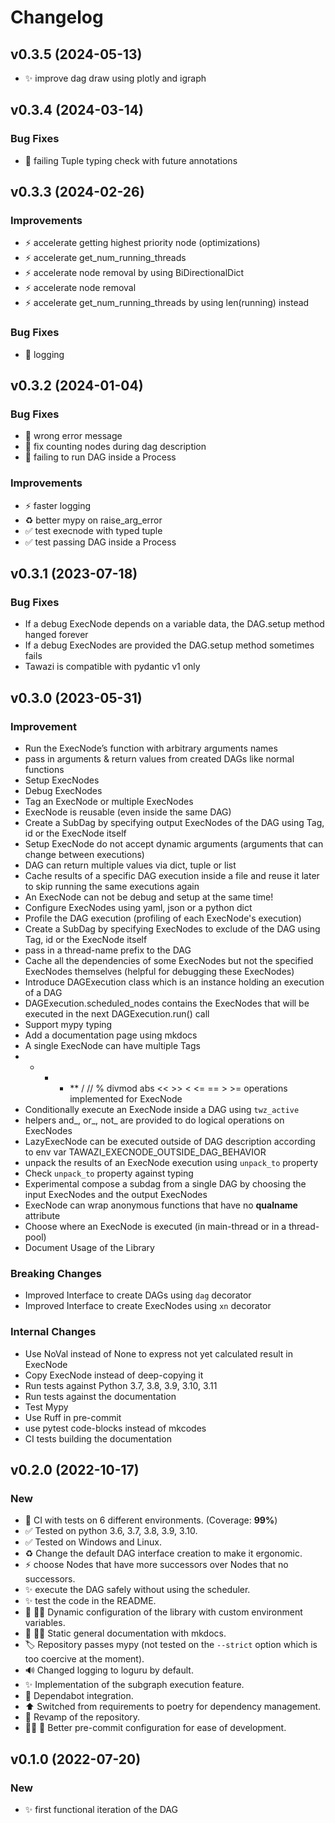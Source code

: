 # Changelog

## v0.3.5 (2024-05-13)
* :sparkles: improve dag draw using plotly and igraph

## v0.3.4 (2024-03-14)

### Bug Fixes
* :bug: failing Tuple typing check with future annotations

## v0.3.3 (2024-02-26)

### Improvements
* :zap: accelerate getting highest priority node (optimizations)
* :zap: accelerate get_num_running_threads
* :zap: accelerate node removal by using BiDirectionalDict
* :zap: accelerate node removal
* :zap: accelerate get_num_running_threads by using len(running) instead

### Bug Fixes
* :bug: logging

## v0.3.2 (2024-01-04)

### Bug Fixes
* :bug: wrong error message
* :bug: fix counting nodes during dag description
* :bug: failing to run DAG inside a Process

### Improvements
* :zap: faster logging
* :recycle: better mypy on raise_arg_error
* :white_check_mark: test execnode with typed tuple
* :white_check_mark: test passing DAG inside a Process

## v0.3.1 (2023-07-18)

### Bug Fixes
* If a debug ExecNode depends on a variable data, the DAG.setup method hanged forever
* If a debug ExecNodes are provided the DAG.setup method sometimes fails
* Tawazi is compatible with pydantic v1 only

## v0.3.0 (2023-05-31)

### Improvement

* Run the ExecNode’s function with arbitrary arguments names
* pass in arguments & return values from created DAGs like normal functions
* Setup ExecNodes
* Debug ExecNodes
* Tag an ExecNode or multiple ExecNodes
* ExecNode is reusable (even inside the same DAG)
* Create a SubDag by specifying output ExecNodes of the DAG using Tag, id or the ExecNode itself
* Setup ExecNode do not accept dynamic arguments (arguments that can change between executions)
* DAG can return multiple values via dict, tuple or list
* Cache results of a specific DAG execution inside a file and reuse it later to skip running the same executions again
* An ExecNode can not be debug and setup at the same time!
* Configure ExecNodes using yaml, json or a python dict
* Profile the DAG execution (profiling of each ExecNode's execution)
* Create a SubDag by specifying ExecNodes to exclude of the DAG using Tag, id or the ExecNode itself
* pass in a thread-name prefix to the DAG
* Cache all the dependencies of some ExecNodes but not the specified ExecNodes themselves (helpful for debugging these ExecNodes)
* Introduce DAGExecution class which is an instance holding an execution of a DAG
* DAGExecution.scheduled_nodes contains the ExecNodes that will be executed in the next DAGExecution.run() call
* Support mypy typing
* Add a documentation page using mkdocs
* A single ExecNode can have multiple Tags
* + - * ** / // % divmod abs << >> < <= == > >= operations implemented for ExecNode
* Conditionally execute an ExecNode inside a DAG using `twz_active`
* helpers and_, or_, not_ are provided to do logical operations on ExecNodes
* LazyExecNode can be executed outside of DAG description according to env var TAWAZI_EXECNODE_OUTSIDE_DAG_BEHAVIOR
* unpack the results of an ExecNode execution using `unpack_to` property
* Check `unpack_to` property against typing
* Experimental compose a subdag from a single DAG by choosing the input ExecNodes and the output ExecNodes
* ExecNode can wrap anonymous functions that have no __qualname__ attribute
* Choose where an ExecNode is executed (in main-thread or in a thread-pool)
* Document Usage of the Library

### Breaking Changes
* Improved Interface to create DAGs using `dag` decorator
* Improved Interface to create ExecNodes using `xn` decorator

### Internal Changes
* Use NoVal instead of None to express not yet calculated result in ExecNode
* Copy ExecNode instead of deep-copying it
* Run tests against Python 3.7, 3.8, 3.9, 3.10, 3.11
* Run tests against the documentation
* Test Mypy
* Use Ruff in pre-commit
* use pytest code-blocks instead of mkcodes
* CI tests building the documentation

## v0.2.0 (2022-10-17)

### New
* :green_heart: CI with tests on 6 different environments. (Coverage: **99%**)
* :white_check_mark: Tested on python 3.6, 3.7, 3.8, 3.9, 3.10.
* :white_check_mark: Tested on Windows and Linux.
* :recycle: Change the default DAG interface creation to make it ergonomic.
* :zap: choose Nodes that have more successors over Nodes that no successors.
* :sparkles: execute the DAG safely without using the scheduler.
* :sparkles: test the code in the README.
* :wrench: :technologist: Dynamic configuration of the library with custom environment variables.
* :memo: :technologist: Static general documentation with mkdocs.
* :label: Repository passes mypy (not tested on the `--strict` option which is too coercive at the moment).
* :loud_sound: Changed logging to loguru by default.
* :sparkles: Implementation of the subgraph execution feature.
* :green_heart: Dependabot integration.
* :arrow_up: Switched from requirements to poetry for dependency management.
* :art: Revamp of the repository.
* :technologist: :green_heart: Better pre-commit configuration for ease of development.

## v0.1.0 (2022-07-20)

### New
* :sparkles: first functional iteration of the DAG
